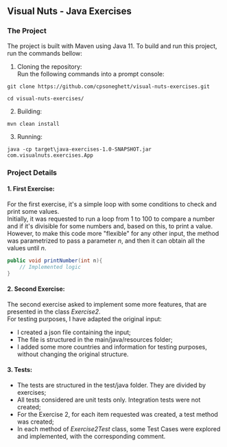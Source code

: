 ## Visual Nuts - Java Exercises

### The Project
The project is built with Maven using Java 11.
To build and run this project, run the commands bellow:

1. Cloning the repository:  
   Run the following commands into a prompt console:
```
git clone https://github.com/cpsoneghett/visual-nuts-exercises.git

cd visual-nuts-exercises/ 
```

2. Building:

`mvn clean install`

3. Running:

`java -cp target\java-exercises-1.0-SNAPSHOT.jar com.visualnuts.exercises.App`

### Project Details
####  1. First Exercise:

For the first exercise, it's a simple loop with some conditions to check and print some values.  
Initially, it was requested to run a loop from 1 to 100 to compare a number and if it's divisible for some numbers and, based on this, to print a value.  
However, to make this code more "flexible" for any other input, the method was parametrized to pass a parameter *n*, and then it can obtain all the values until *n*.

```java
public void printNumber(int n){
    // Implemented logic
}
```
#### 2. Second Exercise:

The second exercise asked to implement some more features, that are presented in the class *Exercise2*.  
For testing purposes, I have adapted the original input:  
- I created a json file containing the input;
- The file is structured in the main/java/resources folder;
- I added some more countries and information for testing purposes, without changing the original structure.

#### 3. Tests:

- The tests are structured in the test/java folder. They are divided by exercises;  
- All tests considered are unit tests only. Integration tests were not created;  
- For the Exercise 2, for each item requested was created, a test method was created;  
- In each method of *Exercise2Test* class, some Test Cases were explored and implemented, with the corresponding comment.
